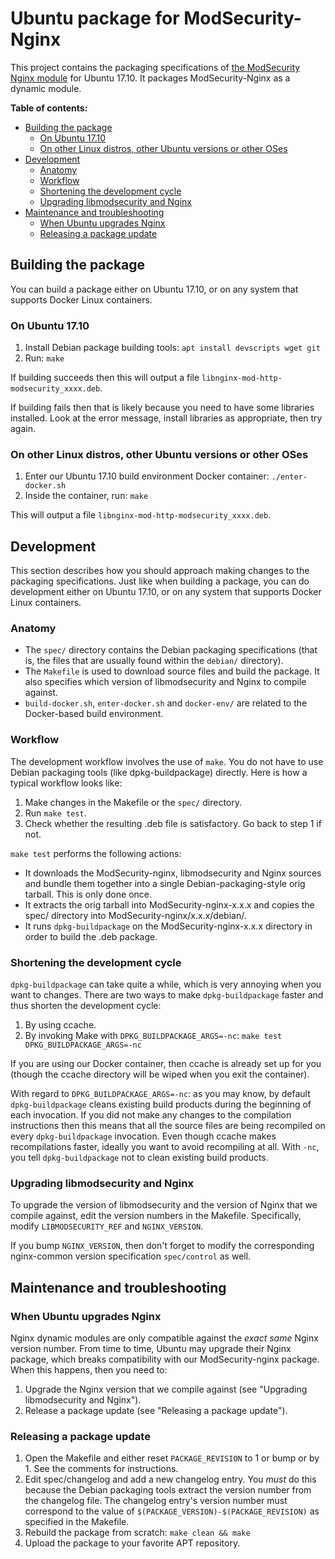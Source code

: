# Ubuntu package for ModSecurity-Nginx

This project contains the packaging specifications of [the ModSecurity Nginx module](https://github.com/SpiderLabs/ModSecurity-nginx) for Ubuntu 17.10. It packages ModSecurity-Nginx as a dynamic module.

**Table of contents:**

<!-- MarkdownTOC depth=3 autolink="true" bracket="round" -->

- [Building the package](#building-the-package)
	- [On Ubuntu 17.10](#on-ubuntu-1710)
	- [On other Linux distros, other Ubuntu versions or other OSes](#on-other-linux-distros-other-ubuntu-versions-or-other-oses)
- [Development](#development)
	- [Anatomy](#anatomy)
	- [Workflow](#workflow)
	- [Shortening the development cycle](#shortening-the-development-cycle)
	- [Upgrading libmodsecurity and Nginx](#upgrading-libmodsecurity-and-nginx)
- [Maintenance and troubleshooting](#maintenance-and-troubleshooting)
	- [When Ubuntu upgrades Nginx](#when-ubuntu-upgrades-nginx)
	- [Releasing a package update](#releasing-a-package-update)

<!-- /MarkdownTOC -->

## Building the package

You can build a package either on Ubuntu 17.10, or on any system that supports Docker Linux containers.

### On Ubuntu 17.10

 1. Install Debian package building tools: `apt install devscripts wget git`
 2. Run: `make`

If building succeeds then this will output a file `libnginx-mod-http-modsecurity_xxxx.deb`.

If building fails then that is likely because you need to have some libraries installed. Look at the error message, install libraries as appropriate, then try again.

### On other Linux distros, other Ubuntu versions or other OSes

 1. Enter our Ubuntu 17.10 build environment Docker container: `./enter-docker.sh`
 2. Inside the container, run: `make`

This will output a file `libnginx-mod-http-modsecurity_xxxx.deb`.

## Development

This section describes how you should approach making changes to the packaging specifications. Just like when building a package, you can do development either on Ubuntu 17.10, or on any system that supports Docker Linux containers.

### Anatomy

 * The `spec/` directory contains the Debian packaging specifications (that is, the files that are usually found within the `debian/` directory).
 * The `Makefile` is used to download source files and build the package. It also specifies which version of libmodsecurity and Nginx to compile against.
 * `build-docker.sh`, `enter-docker.sh` and `docker-env/` are related to the Docker-based build environment.

### Workflow

The development workflow involves the use of `make`. You do not have to use Debian packaging tools (like dpkg-buildpackage) directly. Here is how a typical workflow looks like:

 1. Make changes in the Makefile or the `spec/` directory.
 2. Run `make test`.
 3. Check whether the resulting .deb file is satisfactory. Go back to step 1 if not.

`make test` performs the following actions:

 * It downloads the ModSecurity-nginx, libmodsecurity and Nginx sources and bundle them together into a single Debian-packaging-style orig tarball. This is only done once.
 * It extracts the orig tarball into ModSecurity-nginx-x.x.x and copies the spec/ directory into ModSecurity-nginx/x.x.x/debian/.
 * It runs `dpkg-buildpackage` on the ModSecurity-nginx-x.x.x directory in order to build the .deb package.

### Shortening the development cycle

`dpkg-buildpackage` can take quite a while, which is very annoying when you want to changes. There are two ways to make `dpkg-buildpackage` faster and thus shorten the development cycle:

 1. By using ccache.
 2. By invoking Make with `DPKG_BUILDPACKAGE_ARGS=-nc`: `make test DPKG_BUILDPACKAGE_ARGS=-nc`

If you are using our Docker container, then ccache is already set up for you (though the ccache directory will be wiped when you exit the container).

With regard to `DPKG_BUILDPACKAGE_ARGS=-nc`: as you may know, by default `dpkg-buildpackage` cleans existing build products during the beginning of each invocation. If you did not make any changes to the compilation instructions then this means that all the source files are being recompiled on every `dpkg-buildpackage` invocation. Even though ccache makes recompilations faster, ideally you want to avoid recompiling at all. With `-nc`, you tell `dpkg-buildpackage` not to clean existing build products.

### Upgrading libmodsecurity and Nginx

To upgrade the version of libmodsecurity and the version of Nginx that we compile against, edit the version numbers in the Makefile. Specifically, modify `LIBMODSECURITY_REF` and `NGINX_VERSION`.

If you bump `NGINX_VERSION`, then don't forget to modify the corresponding nginx-common version specification `spec/control` as well.

## Maintenance and troubleshooting

### When Ubuntu upgrades Nginx

Nginx dynamic modules are only compatible against the *exact same* Nginx version number. From time to time, Ubuntu may upgrade their Nginx package, which breaks compatibility with our ModSecurity-nginx package. When this happens, then you need to:

 1. Upgrade the Nginx version that we compile against (see "Upgrading libmodsecurity and Nginx").
 2. Release a package update (see "Releasing a package update").

### Releasing a package update

 1. Open the Makefile and either reset `PACKAGE_REVISION` to 1 or bump or by 1. See the comments for instructions.
 2. Edit spec/changelog and add a new changelog entry. You *must* do this because the Debian packaging tools extract the version number from the changelog file. The changelog entry's version number must correspond to the value of `$(PACKAGE_VERSION)-$(PACKAGE_REVISION)` as specified in the Makefile.
 3. Rebuild the package from scratch: `make clean && make`
 4. Upload the package to your favorite APT repository.
